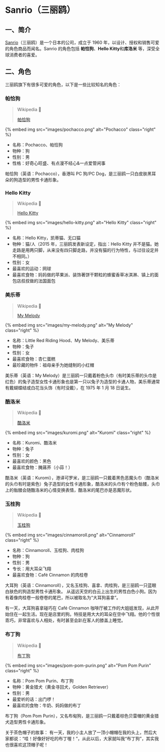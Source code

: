 # Sanrio（三丽鸥）

## 一、简介

[Sanrio](https://en.wikipedia.org/wiki/Sanrio)（三丽鸥）是一个日本的公司，成立于 1960 年，以设计、授权和销售可爱的角色商品而闻名。Sanrio 的角色包括 **帕恰狗**、**Hello Kitty**和**库洛米** 等，深受全球消费者的喜爱。

## 二、角色

三丽鸥旗下有很多可爱的角色，以下是一些比较知名的角色：

### 帕恰狗

> Wikipedia 📝
>
> [帕恰狗](https://zh.wikipedia.org/wiki/帕恰狗)

{% embed img src="images/pochacco.png" alt="Pochacco" class="right"  %}

- 名称：Pochacco、帕恰狗
- 物种：狗
- 性别：男
- 性格：好奇心旺盛、有点漫不经心&一点爱管闲事

帕恰狗（英语：Pochacco），香港叫 PC 狗/PC Dog，是三丽鸥一只白皮肤黑耳朵的狗造型的男性卡通形象。

### Hello Kitty

> Wikipedia 📝
>
> [Hello Kitty](https://zh.wikipedia.org/wiki/Hello_Kitty)

{% embed img src="images/hello-kitty.png" alt="Hello Kitty" class="right"  %}

- 名称：Hello Kitty，凯蒂猫、无口猫
- 物种：猫/人（2015 年，三丽鸥发表新设定，指出：Hello Kitty 并不是猫。她走路是用两只脚，从来没有四只脚走路，并没有猫的行为特性，与过往设定并不相同。）
- 性别：女
- 最喜欢的运动：网球
- 最喜欢食物：妈妈做的苹果派、装饰著饼干颗粒的蜂蜜香草冰淇淋、镇上的面包店叔叔做的法国面包

### 美乐蒂

> Wikipedia 📝
>
> [My Melody](https://zh.wikipedia.org/wiki/My_Melody)

{% embed img src="images/my-melody.png" alt="My Melody" class="right"  %}

- 名称：Little Red Riding Hood、My Melody、美乐蒂
- 物种：兔子
- 性别：女
- 最喜欢食物：杏仁蛋糕
- 最珍藏的物件：祖母亲手为她缝制的小红帽

美乐蒂（英语：My Melody）是三丽鸥一只戴着粉色头巾（有时美乐蒂的头巾是红色）的兔子造型女性卡通形象也是第一只以兔子为造型的卡通人物，美乐蒂通常有戴蝴蝶结或白花当头饰（有时没戴），在 1975 年 1 月 18 日诞生。

### 酷洛米

> Wikipedia 📝
>
> [酷洛米](https://zh.wikipedia.org/wiki/酷洛米)

{% embed img src="images/kuromi.png" alt="Kuromi" class="right"  %}

- 名称：Kuromi、酷洛米
- 物种：兔子
- 性别：女
- 最喜欢的颜色：黑色
- 最喜欢食物：腌蕗荞（小蒜！）

酷洛米（英语：Kuromi），港译可罗米，是三丽鸥一只戴着黑色恶魔头巾（酷洛米的头巾有时是紫色）兔子造型的女性卡通形象，酷洛米的头巾有个粉色骷髅，头巾上的骷髅会随酷洛米的心情变换表情，酷洛米的尾巴亦是恶魔形状。

### 玉桂狗

> Wikipedia 📝
>
> [玉桂狗](https://zh.wikipedia.org/wiki/玉桂狗)

{% embed img src="images/cinnamoroll.png" alt="Cinnamoroll" class="right"  %}

- 名称：Cinnamoroll、玉桂狗、肉桂狗
- 物种：狗
- 性别：男
- 专长：用大耳朵飞翔
- 最喜欢食物：Café Cinnamon 的肉桂卷

大耳狗（英语：Cinnamoroll），又名玉桂狗、喜拿、肉桂狗，是三丽鸥一只蓝眼白肤色的狗造型男性卡通形象。
从遥远天空的白云上出生的男性白色小狗。因为有着像肉桂卷一般卷卷的尾巴，所以被取名为“大耳狗喜拿”。

有一天，大耳狗喜拿碰巧在 Café Cinnamon 咖啡厅被工作的大姐姐发现，从此开始住在一起生活。现在是店里的狗。特技是用大大的耳朵在空中飞翔。他的个性很乖巧，非常喜欢与人相处，有时甚至会趴在客人的膝盖上睡觉。

### 布丁狗

> Wikipedia 📝
>
> [布丁狗](https://zh.wikipedia.org/wiki/布丁狗)

{% embed img src="images/pom-pom-purin.png" alt="Pom Pom Purin" class="right"  %}

- 名称：Pom Pom Purin、布丁狗
- 物种：黄金猎犬（黄金寻回犬，Golden Retriever）
- 性别：男
- 最爱听的话：出门啰！
- 最喜欢的食物：牛奶、妈妈做的布丁

布丁狗（Pom Pom Purin），又名布甸狗，是三丽鸥一只戴着棕色贝雷帽的黄金猎犬造型男性卡通形象。

关于茶色帽子的故事： 有一天，我的小主人放了一顶小帽帽在我的头上，然后大家都说：“哇！好像好好吃的布丁喔！”，从此以后，大家就叫我“布丁狗”，其实我也很喜欢这顶帽子呢！
